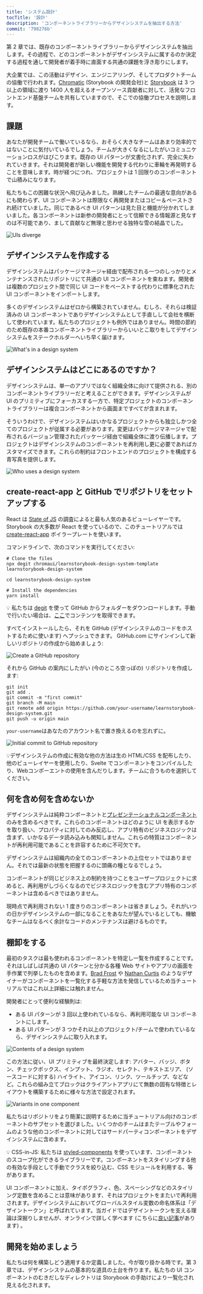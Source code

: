 ```yaml
---
title: 'システム設計'
tocTitle: '設計'
description: 'コンポーネントライブラリーからデザインシステムを抽出する方法'
commit: '798276b'
---
```


第 2 章では、既存のコンポーネントライブラリーからデザインシステムを抽出します。その過程で、どのコンポーネントがデザインシステムに属するのか決定する過程を通して開発者が着手時に直面する共通の課題を浮き彫りにします。

大企業では、この活動はデザイン、エンジニアリング、そしてプロダクトチームの協働で行われます。[Chromatic](https://www.chromatic.com/) (Storybook の開発会社)と [Storybook](https://storybook.js.org/) は 3 つ以上の領域に渡り 1400 人を超えるオープンソース貢献者に対して、活発なフロントエンド基盤チームを共有していますので、そこでの協働プロセスを説明します。

## 課題

あなたが開発チームで働いているなら、おそらく大きなチームはあまり効率的ではないことに気付いているでしょう。チームが大きくなるにしたがいコミュニケーションロスがはびこります。既存の UI パターンが文書化されず、完全に失われていきます。それは開発者が新しい機能を開発する代わりに車輪を再発明することを意味します。時が経つにつれ、プロジェクトは 1 回限りのコンポーネントで山積みになります。

私たちもこの困難な状況へ飛び込みました。熟練したチームの最適な意向があるにも関わらず、UI コンポーネントは際限なく再開発またはコピー＆ペーストされ続けていました。同じであるべき UI パターンは見た目と機能が分かれてしまいました。各コンポーネントは新参の開発者にとって信頼できる情報源と見なすのは不可能であり、まして貢献など無理と思わせる独特な雪の結晶でした。

![UIs diverge](/design-systems-for-developers/design-system-inconsistent-buttons.jpg)

## デザインシステムを作成する

デザインシステムはパッケージマネージャ経由で配布される一つのしっかりとメンテナンスされたリポジトリにて共通の UI コンポーネントを束ねます。開発者は複数のプロジェクト間で同じ UI コードをペーストする代わりに標準化された UI コンポーネントをインポートします。

多くのデザインシステムはゼロから構築されていません。むしろ、それらは検証済みの UI コンポーネントでありデザインシステムとして手直しして会社を横断して使われています。私たちのプロジェクトも例外ではありません。時間の節約のため既存の本番コンポーネントライブラリーからいいとこ取りをしてデザインシステムをステークホルダーへいち早く届けます。

![What's in a design system](/design-systems-for-developers/design-system-contents.jpg)

## デザインシステムはどこにあるのですか？

デザインシステムは、単一のアプリではなく組織全体に向けて提供される、別のコンポーネントライブラリーだと考えることができます。デザインシステムが UI のプリミティブにフォーカスする一方で、特定プロジェクトのコンポーネントライブラリーは複合コンポーネントから画面まですべてが含まれます。

そういうわけで、デザインシステムはいかなるプロジェクトからも独立しかつ全てのプロジェクトが従属する必要があります。変更はパッケージマネージャで配布されるバージョン管理されたパッケージ経由で組織全体に渡り伝播します。プロジェクトはデザインシステムのコンポーネントを再利用し更に必要であればカスタマイズできます。これらの制約はフロントエンドのプロジェクトを構成する青写真を提供します。

![Who uses a design system](/design-systems-for-developers/design-system-consumers.jpg)

## create-react-app と GitHub でリポジトリをセットアップする

React は [State of JS](https://stateofjs.com/) の調査によると最も人気のあるビューレイヤーです。Storybook の大多数が React を使っているので、このチュートリアルでは [create-react-app](https://github.com/facebook/create-react-app) ボイラープレートを使います。

コマンドラインで、次のコマンドを実行してください:

```shell
# Clone the files
npx degit chromaui/learnstorybook-design-system-template learnstorybook-design-system

cd learnstorybook-design-system

# Install the dependencies
yarn install
```

<div class="aside">
💡 私たちは <a href="https://github.com/Rich-Harris/degit">degit</a> を使って GitHub からフォルダーをダウンロードします。手動で行いたい場合は、<a href="https://github.com/chromaui/learnstorybook-design-system-template">ここ</a>でコンテンツを取得できます。
</div>

すべてインストールしたら、それを GitHub (デザインシステムのコードをホストするために使います) へプッシュできます。 GitHub.com にサインインして新しいリポジトリの作成から始めましょう:

![Create a GitHub repository](/design-systems-for-developers/create-github-repository.png)

それから GitHub の案内にしたがい (今のところ空っぽの) リポジトリを作成します:

```shell
git init
git add .
git commit -m "first commit"
git branch -M main
git remote add origin https://github.com/your-username/learnstorybook-design-system.git
git push -u origin main
```

`your-username`はあなたのアカウント名で置き換えるのを忘れずに。

![Initial commit to GitHub repository](/design-systems-for-developers/created-github-repository.png)

<div class="aside">💡デザインシステムの作成に有効な他の方法は生の HTML/CSS を配布したり、他のビューレイヤーを使用したり、Svelte でコンポーネントをコンパイルしたり、Webコンポーエントの使用を含んだりします。チームに合うものを選択してください。</div>

## 何を含め何を含めないか

デザインシステムは純粋コンポーネントと[プレゼンテーショナルコンポーネント](https://medium.com/@dan_abramov/smart-and-dumb-components-7ca2f9a7c7d0)のみを含めるべきです。これらのコンポーネントはどのように UI を表示するかを取り扱い、プロパティに対してのみ反応し、アプリ特有のビジネスロジックは含まず、いかなるデータ読み込みも関知しません。これらの特質はコンポーネントが再利用可能であることを許容するために不可欠です。

デザインシステムは組織内の全てのコンポーネントの上位セットではありません。それでは最新の状態を把握するのに頭痛の種となるでしょう。

コンポーネントが同じビジネス上の制約を持つことをユーザープロジェクトに求めると、再利用がしづらくなるのでビジネスロジックを含むアプリ特有のコンポーネントは含めるべきではありません。

現時点で再利用されない 1 度きりのコンポーネントは省きましょう。それがいつの日かデザインシステムの一部になることをあなたが望んでいるとしても、機敏なチームはなるべく余計なコードのメンテナンスは避けるものです。

## 棚卸をする

最初のタスクは最も使われるコンポーネントを特定し一覧を作成することです。それはしばしば共通の UI パターンと分かる各種 Web サイトやアプリの画面を手作業で列挙したものを含めます。[Brad Frost](http://bradfrost.com/blog/post/interface-inventory/) や [Nathan Curtis](https://medium.com/eightshapes-llc/the-component-cut-up-workshop-1378ae110517) のようなデザイナーがコンポーネントを一覧化する手軽な方法を発信しているため当チュートリアルではこれ以上詳細には触れません。

開発者にとって便利な経験則は:

- ある UI パターンが 3 回以上使われているなら、再利用可能な UI コンポーネントにします。
- ある UI パターンが 3 つかそれ以上のプロジェクト/チームで使われているなら、デザインシステムに取り入れます。

![Contents of a design system](/design-systems-for-developers/design-system-grid.png)

この方法に従い、UI プリミティブを最終決定します: アバター、バッジ、ボタン、チェックボックス、インプット、ラジオ、セレクト、テキストエリア、 (ソースコードに対する) ハイライト、アイコン、リンク、ツールチップ、などなど。これらの組み立てブロックはクライアントアプリにて無数の固有な特徴とレイアウトを構築するために様々な方法で設定されます。

![Variants in one component](/design-systems-for-developers/design-system-consolidate-into-one-button.jpg)

私たちはリポジトリをより簡潔に説明するために当チュートリアル向けのコンポーネントのサブセットを選びました。いくつかのチームはまたテーブルやフォームのような他のコンポーネントに対してはサードパーティコンポーネントをデザインシステムに含めます。

<div class="aside">💡 CSS-in-JS: 私たちは <a href="https://www.styled-components.com">styled-components</a> を使っています、コンポーネントのスコープ化ができるライブラリーです。コンポーネントをスタイリングする他の有効な手段として手動でクラスを絞り込む、CSS モジュールを利用する、等があります。</div>

UI コンポーネントに加え、タイポグラフィ、色、スペーシングなどのスタイリング定数を含めることは意味があります、それはプロジェクトをまたいで再利用されます。デザインシステムにおいてグローバルスタイル変数の命名体系は「デザイントークン」と呼ばれています。当ガイドではデザイントークンを支える理論は深掘りしませんが、オンラインで詳しく学べます (こちらに[良い記事](https://medium.com/eightshapes-llc/tokens-in-design-systems-25dd82d58421)があります) 。

## 開発を始めましょう

私たちは何を構築しどう適用するか定義しました。今が取り掛かる時です。第 3 章では、デザインシステムの基本的な道具の土台を作ります。私たちの UI コンポーネントのむきだしなディレクトリは Storybook の手助けにより一覧化され見える化されます。
